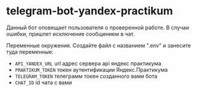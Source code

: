 # telegram-bot-yandex-practikum
Данный бот оповещает пользователя о проверенной работе. В случаи ошибки, пришлет исключение сообщением в чат.


Переменные окружения. Создайте файл с названием ".env" и занесите туда переменные:  
* `API_YANDEX_URL`  url адрес сервера api яндекс практикума
* `PRAKTIKUM_TOKEN` токен аутентификации Яндекс.Практикума
* `TELEGRAM_TOKEN`  телеграмм токен созданного вами бота
* `CHAT_ID`         id чата с вами


